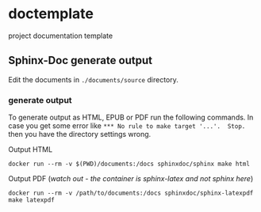 # doctemplate
project documentation template

## Sphinx-Doc generate output

Edit the documents in `./documents/source` directory.

### generate output
To generate output as HTML, EPUB or PDF run the following commands. In case you get some error like `*** No rule to make target '...'.  Stop.` then you have the directory settings wrong.

Output HTML

```
docker run --rm -v $(PWD)/documents:/docs sphinxdoc/sphinx make html
```

Output PDF (*watch out - the container is sphinx-latex and not sphinx here*)

```
docker run --rm -v /path/to/documents:/docs sphinxdoc/sphinx-latexpdf make latexpdf
```
